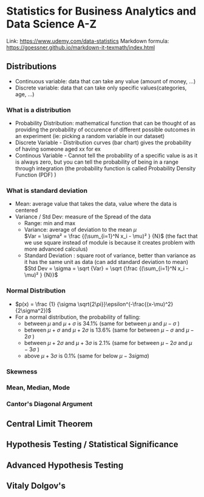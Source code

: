 # Statistics for Business Analytics and Data Science A-Z

Link: https://www.udemy.com/data-statistics
Markdown formula: https://goessner.github.io/markdown-it-texmath/index.html

## Distributions

* Continuous variable: data that can take any value (amount of money, ...)
* Discrete variable: data that can take only specific values(categories, age, ...)

### What is a distribution

* Probability Distribution: mathematical function that can be thought of as providing the probability of occurence of different possible outcomes in an experiment (ie: picking a random variable in our dataset)
* Discrete Variable - Distribution curves (bar chart) gives the probability of having someone aged xx for ex
* Continous Variable - Cannot tell the probability of a specific value is as it is always zero, but you can tell the probability of being in a range through integration (the probability function is called Probability Density Function (PDF) )

### What is standard deviation

* Mean: average value that takes the data, value where the data is centered
* Variance / Std Dev: measure of the Spread of the data
    * Range: min and max
    * Variance: average of deviation to the mean $\mu$           
        $Var = \sigma² = \frac {(\sum_{i=1}^N x_i - \mu)² } {N}$
        (the fact that we use square instead of module is because it creates problem with more advanced calculus)
    * Standard Deviation : square root of variance, better than variance as it has the same unit as data (can add standard deviation to mean)
        $Std Dev = \sigma = \sqrt {Var} = \sqrt {\frac {(\sum_{i=1}^N x_i - \mu)² } {N}}$


### Normal Distribution

* $p(x) = \frac {1} {\sigma \sqrt{2\pi}}\epsilon^(-\frac{(x-\mu)^2}{2\sigma^2})$
* For a normal distribution, the probability of falling:
    * between $\mu$ and $\mu + \sigma$ is 34.1% (same for between $\mu$ and $\mu - \sigma$ )
    * between $\mu + \sigma$ and $\mu + 2\sigma$ is 13.6% (same for between $\mu - \sigma$ and $\mu - 2\sigma$ )
    * between $\mu + 2\sigma$ and $\mu + 3\sigma$ is 2.1% (same for between $\mu - 2\sigma$ and $\mu - 3\sigma$ )
    * above $\mu + 3\sigma$ is 0.1% (same for below $\mu - 3sigma$)

### Skewness

### Mean, Median, Mode

### Cantor's Diagonal Argument

## Central Limit Theorem

## Hypothesis Testing / Statistical Significance

## Advanced Hypothesis Testing

## Vitaly Dolgov's